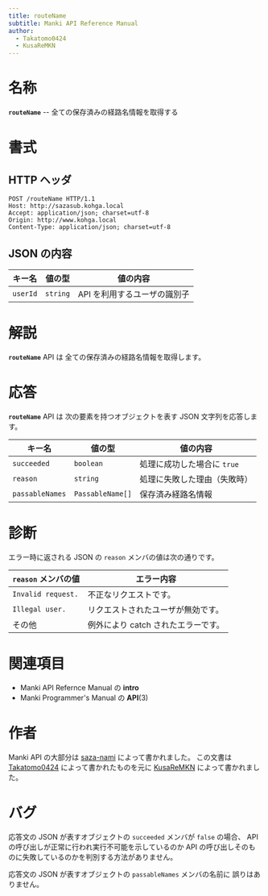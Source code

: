 ```yaml
---
title: routeName
subtitle: Manki API Reference Manual
author:
  - Takatomo0424
  - KusaReMKN
---
```


# 名称

**`routeName`** -- 全ての保存済みの経路名情報を取得する

# 書式

## HTTP ヘッダ

```http
POST /routeName HTTP/1.1
Host: http://sazasub.kohga.local
Accept: application/json; charset=utf-8
Origin: http://www.kohga.local
Content-Type: application/json; charset=utf-8
```

## JSON の内容

| キー名   | 値の型   | 値の内容                     |
| -------- | -------- | ---------------------------- |
| `userId` | `string` | API を利用するユーザの識別子 |

# 解説

**`routeName`** API は
全ての保存済みの経路名情報を取得します。

# 応答

**`routeName`** API は
次の要素を持つオブジェクトを表す JSON 文字列を応答します。

| キー名          | 値の型           | 値の内容                     |
| --------------- | ---------------- | ---------------------------- |
| `succeeded`     | `boolean`        | 処理に成功した場合に `true`  |
| `reason`        | `string`         | 処理に失敗した理由（失敗時） |
| `passableNames` | `PassableName[]` | 保存済み経路名情報           |

# 診断

エラー時に返される JSON の `reason` メンバの値は次の通りです。

| `reason` メンバの値 | エラー内容                          |
| ------------------- | ----------------------------------- |
| `Invalid request.`  | 不正なリクエストです。              |
| `Illegal user.`     | リクエストされたユーザが無効です。  |
| その他              | 例外により catch されたエラーです。 |

# 関連項目

- Manki API Refernce Manual の **intro**
- Manki Programmer's Manual の **API**(3)

# 作者

Manki API の大部分は [saza-nami][saza-nami] によって書かれました。
この文書は [Takatomo0424][takatomo0424] によって書かれたものを元に
[KusaReMKN][kusaremkn] によって書かれました。

# バグ

応答文の JSON が表すオブジェクトの `succeeded` メンバが `false` の場合、
API の呼び出しが正常に行われ実行不可能を示しているのか
API の呼び出しそのものに失敗しているのかを判別する方法がありません。

応答文の JSON が表すオブジェクトの `passableNames` メンバの名前に
誤りはありません。

[saza-nami]: https://github.com/saza-nami
[takatomo0424]: https://github.com/Takatomo0424
[kusaremkn]: https://github.com/KusaReMKN
